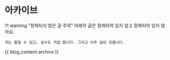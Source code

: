 # 아카이브

!!! warning "정제되지 않은 글 주의"
    아래의 글은 정제되어 있지 않고 정제되어 있지 않아요.

    저는 틀릴 수 있고, 실수도 가끔 합니다. 그리고 아주 많이 모릅니다.

{{ blog_content archive }}